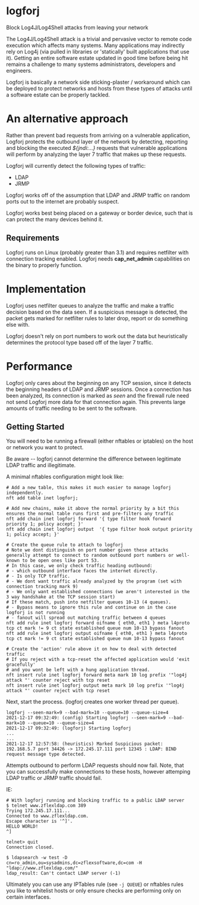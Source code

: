 logforj
=======

Block Log4J/Log4Shell attacks from leaving your network

The Log4J/Log4Shell attack is a trivial and pervasive vector to remote code execution which affects many systems. Many applications may indirectly rely on Log4j (via pulled in libraries or 'statically' built applications that use it). Getting an entire software estate updated in good time before being hit remains a challenge to many systems administrators, developers and engineers.

Logforj is basically a network side sticking-plaster / workaround which can be deployed to protect networks and hosts from these types of attacks until a software estate can be properly tackled.

# An alternative approach 

Rather than prevent bad requests from arriving on a vulnerable application, Logforj protects the outbound layer of the network by detecting, reporting and blocking the executed _${jndi:...}_ requests that vulnerable applications will perform by analyzing the layer 7 traffic that makes up these requests.

Logforj will currently detect the following types of traffic:
- LDAP
- JRMP

Logforj works off of the assumption that LDAP and JRMP traffic on random ports out to the internet are probably suspect.

Logforj works best being placed on a gateway or border device, such that is can protect the many devices behind it.

Requirements
------------

Logforj runs on Linux (probably greater than 3.1) and requires netfilter with connection tracking enabled.
Logforj needs **cap_net_admin** capabilities on the binary to properly function.

# Implementation

Logforj uses netfilter queues to analyze the traffic and make a traffic decision based on the data seen. If a suspicious message is detected, the packet gets marked for netfilter rules to later drop, report or do something else with.

Logforj doesn't rely on port numbers to work out the data but heuristically determines the protocol type based off of the layer 7 traffic.

# Performance

Logforj only cares about the beginning on any TCP session, since it detects the beginning headers of LDAP and JRMP sessions. Once a connection has been analyzed, its connection is marked as _seen_ and the firewall rule need not send Logforj more data for that connection again. This prevents large amounts of traffic needing to be sent to the software.

Getting Started
---------------

You will need to be running a firewall (either nftables or iptables) on the host or network you want to protect.

Be aware -- logforj cannot determine the difference between legitimate LDAP traffic and illegitimate.

A minimal nftables configuration might look like:
```
# Add a new table, this makes it much easier to manage logforj independently.
nft add table inet logforj;

# Add new chains, make it above the normal priority by a bit this ensures the normal table runs first and pre-filters any traffic
nft add chain inet logforj forward '{ type filter hook forward priority 1; policy accept; }'
nft add chain inet logforj output  '{ type filter hook output priority 1; policy accept; }'

# Create the queue rule to attach to logforj
# Note we dont distinguish on port number given these attacks generally attempt to connect to random outbound port numbers or well-known to be open ones like port 53.
# In this case, we only check traffic heading outbound:
# - which outbound interface faces the internet directly.
# - Is only TCP traffic.
# - We dont want traffic already analyzed by the program (set with connection tracking mark 9)
# - We only want established connections (we aren't interested in the 3 way handshake at the TCP session start)
# If these match, push into netfilter queues 10-13 (4 queues).
# - Bypass means to ignore this rule and continue on in the case logforj is not running
# - fanout will spread out matching traffic between 4 queues
nft add rule inet logforj forward oifname { eth0, eth1 } meta l4proto tcp ct mark != 9 ct state established queue num 10-13 bypass fanout
nft add rule inet logforj output oifname { eth0, eth1 } meta l4proto tcp ct mark != 9 ct state established queue num 10-13 bypass fanout

# Create the 'action' rule above it on how to deal with detected traffic
# If you reject with a tcp-reset the affected application would 'exit gracefully'
# and you wont be left with a hung application thread.
nft insert rule inet logforj forward meta mark 10 log prefix '"log4j attack "' counter reject with tcp reset
nft insert rule inet logforj output meta mark 10 log prefix '"log4j attack "' counter reject with tcp reset
```

Next, start the process. (logforj creates one worker thread per queue).
```
logforj --seen-mark=9 --bad-mark=10 --queue=10 --queue-size=4
2021-12-17 09:32:49: (config) Starting logforj --seen-mark=9 --bad-mark=10 --queue=10 --queue-size=4
2021-12-17 09:32:49: (logforj) Starting logforj
...
...
2021-12-17 12:57:58: (heuristics) Marked Suspicious packet: 192.168.5.7 port 34426 -> 172.245.17.111 port 12345 : LDAP: BIND request message type detected.
```

Attempts outbound to perform LDAP requests should now fail. Note, that you can successfully make connections to these hosts, however attemping LDAP traffic or JRMP traffic should fail.

IE:
```
# With logforj running and blocking traffic to a public LDAP server
$ telnet www.zflexldap.com 389
Trying 172.245.17.111...
Connected to www.zflexldap.com.
Escape character is '^]'.
HELLO WORLD!
^]

telnet> quit
Connection closed.

$ ldapsearch -w test -D cn=ro_admin,ou=sysadmins,dc=zflexsoftware,dc=com -H "ldap://www.zflexldap.com/"
ldap_result: Can't contact LDAP server (-1)
```

Ultimately you can use any IPTables rule (see `-j QUEUE`) or nftables rules you like to whitelist hosts or only ensure checks are performing only on certain interfaces.
